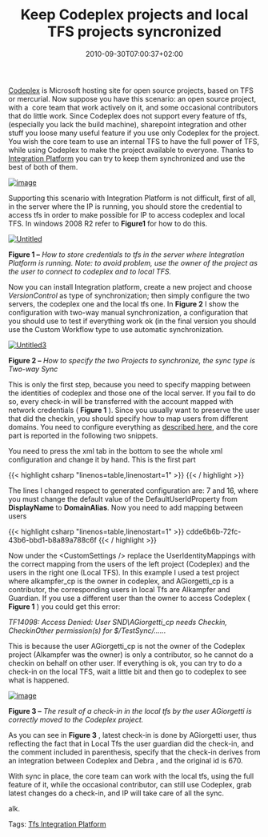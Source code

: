 ﻿---
title: "Keep Codeplex projects and local TFS projects syncronized"
description: ""
date: 2010-09-30T07:00:37+02:00
draft: false
tags: [Tfs]
categories: [Tfs]
---
[Codeplex](http://www.codeplex.com/) is Microsoft hosting site for open source projects, based on TFS or mercurial. Now suppose you have this scenario: an open source project, with a  core team that work actively on it, and some occasional contributors that do little work. Since Codeplex does not support every feature of tfs, (especially you lack the build machine), sharepoint integration and other stuff you loose many useful feature if you use only Codeplex for the project. You wish the core team to use an internal TFS to have the full power of TFS, while using Codeplex to make the project available to everyone. Thanks to [Integration Platform](http://tfsintegration.codeplex.com/) you can try to keep them synchronized and use the best of both of them.

[![image](https://www.codewrecks.com/blog/wp-content/uploads/2010/09/image_thumb.png "image")](https://www.codewrecks.com/blog/wp-content/uploads/2010/09/image.png)

Supporting this scenario with Integration Platform is not difficult, first of all, in the server where the IP is running, you should store the credential to access tfs in order to make possible for IP to access codeplex and local TFS. In windows 2008 R2 refer to  **Figure1** for how to do this.

[![Untitled](https://www.codewrecks.com/blog/wp-content/uploads/2010/09/Untitled_thumb.png "Untitled")](https://www.codewrecks.com/blog/wp-content/uploads/2010/09/Untitled.png)

 **Figure 1 –** *How to store credentials to tfs in the server where Integration Platform is running. Note: to avoid problem, use the owner of the project as the user to connect to codeplex and to local TFS.*

Now you can install Integration platform, create a new project and choose *VersionControl* as type of synchronization; then simply configure the two servers, the codeplex one and the local tfs one. In  **Figure 2** I show the configuration with two-way manual synchronization, a configuration that you should use to test if everything work ok (in the final version you should use the Custom Workflow type to use automatic synchronization.

[![Untitled3](https://www.codewrecks.com/blog/wp-content/uploads/2010/09/Untitled3_thumb.png "Untitled3")](https://www.codewrecks.com/blog/wp-content/uploads/2010/09/Untitled3.png)

 **Figure 2 –** *How to specify the two Projects to synchronize, the sync type is Two-way Sync*

This is only the first step, because you need to specify mapping between the identities of codeplex and those one of the local server. If you fail to do so, every check-in will be transferred with the account mapped with network credentials ( **Figure 1** ). Since you usually want to preserve the user that did the checkin, you should specify how to map users from different domains. You need to configure everything as [described here](http://blogs.msdn.com/b/willy-peter_schaub/archive/2010/04/10/tfs-integration-platform-what-is-the-lookup-service-q-a-27.aspx), and the core part is reported in the following two snippets.

You need to press the xml tab in the bottom to see the whole xml configuration and change it by hand. This is the first part

{{< highlight csharp "linenos=table,linenostart=1" >}}
<SessionGroup CreationTime="2010-08-12T09:13:42.667+02:00" FriendlyName="Dexter" SessionGroupGUID="a728f99b-2a6b-4848-ae98-61079b894e1e" Creator="DEBRA\Administrator" SyncIntervalInSeconds="0" SyncDurationInMinutes="0">
<MigrationSources>
<MigrationSource InternalUniqueId="639ced1e-8037-4e2e-a86f-37a11a8d0ab7" FriendlyName="tfs.codeplex.com (VC)" ServerIdentifier="81fbe566-5dc4-48c1-bdea-7421811ca204" ServerUrl="https://tfs.codeplex.com/tfs/tfs05" SourceIdentifier="dexterblogengine" ProviderReferenceName="febc091f-82a2-449e-aed8-133e5896c47a">
<Settings>
<Addins />
<UserIdentityLookup />
<DefaultUserIdProperty UserIdPropertyName="DomainAlias" />
</Settings>
<CustomSettings />
<StoredCredential />
</MigrationSource>
<MigrationSource InternalUniqueId="8b5130fa-a39f-4953-95fb-deaf87ea1767" FriendlyName="debra (VC)" ServerIdentifier="cef14234-e6ab-48ca-8acc-aa69c35bef17" ServerUrl="http://debra:8080/tfs/dexter" SourceIdentifier="DexterTest2" ProviderReferenceName="febc091f-82a2-449e-aed8-133e5896c47a">
<Settings>
<Addins />
<UserIdentityLookup />
<DefaultUserIdProperty UserIdPropertyName="DomainAlias" />
</Settings>
<CustomSettings />
<StoredCredential />
</MigrationSource>
</MigrationSources>
{{< / highlight >}}

The lines I changed respect to generated configuration are: 7 and 16, where you must change the default value of the DefaultUserIdProperty from  **DisplayName** to  **DomainAlias**. Now you need to add mapping between users

{{< highlight csharp "linenos=table,linenostart=1" >}}
<WorkFlowType Frequency="ContinuousAutomatic" DirectionOfFlow="Bidirectional" SyncContext="Disabled" />
<CustomSettings />
<UserIdentityMappings EnableValidation="false">
<UserIdentityLookupAddins>
<UserIdentityLookupAddin>cdde6b6b-72fc-43b6-bbd1-b8a89a788c6f</UserIdentityLookupAddin>
</UserIdentityLookupAddins>
<AliasMappings DirectionOfMapping="LeftToRight">
<AliasMapping Left="alkampfer_cp" Right="alkampfer" MappingRule="SimpleReplacement" />
<AliasMapping Left="AGiorgetti_cp" Right="guardian" MappingRule="SimpleReplacement" />
</AliasMappings>
<AliasMappings DirectionOfMapping="RightToLeft">
<AliasMapping Left="alkampfer_cp" Right="alkampfer" MappingRule="SimpleReplacement" />
<AliasMapping Left="AGiorgetti_cp" Right="guardian" MappingRule="SimpleReplacement" />
</AliasMappings>
<DomainMappings DirectionOfMapping="LeftToRight">
<DomainMapping Left="SND" Right="Debra" MappingRule="SimpleReplacement" />
</DomainMappings>
<DomainMappings DirectionOfMapping="RightToLeft">
<DomainMapping Left="SND" Right="Debra" MappingRule="SimpleReplacement" />
</DomainMappings>
</UserIdentityMappings>
{{< / highlight >}}

Now under the &lt;CustomSettings /&gt; replace the UserIdentityMappings with the correct mapping from the users of the left project (Codeplex) and the users in the right one (Local TFS). In this example I used a test project where alkampfer\_cp is the owner in codeplex, and AGiorgetti\_cp is a contributor, the corresponding users in local Tfs are Alkampfer and Guardian. If you use a different user than the owner to access Codeplex ( **Figure 1** ) you could get this error:

*TF14098: Access Denied: User SND\AGiorgetti\_cp needs Checkin, CheckinOther permission(s) for $/TestSync/......*

This is because the user AGiorgetti\_cp is not the owner of the Codeplex project (Alkampfer was the owner) is only a contributor, so he cannot do a checkin on behalf on other user. If everything is ok, you can try to do a check-in on the local TFS, wait a little bit and then go to codeplex to see what is happened.

[![image](https://www.codewrecks.com/blog/wp-content/uploads/2010/09/image_thumb1.png "image")](https://www.codewrecks.com/blog/wp-content/uploads/2010/09/image1.png)

 **Figure 3 –** *The result of a check-in in the local tfs by the user AGiorgetti is correctly moved to the Codeplex project.*

As you can see in  **Figure 3** , latest check-in is done by AGiorgetti user, thus reflecting the fact that in Local Tfs the user guardian did the check-in, and the comment included in parenthesis, specify that the check-in derives from an integration between Codeplex and Debra , and the original id is 670.

With sync in place, the core team can work with the local tfs, using the full feature of it, while the occasional contributor, can still use Codeplex, grab latest changes do a check-in, and IP will take care of all the sync.

alk.

Tags: [Tfs Integration Platform](http://technorati.com/tag/Tfs%20Integration%20Platform)
